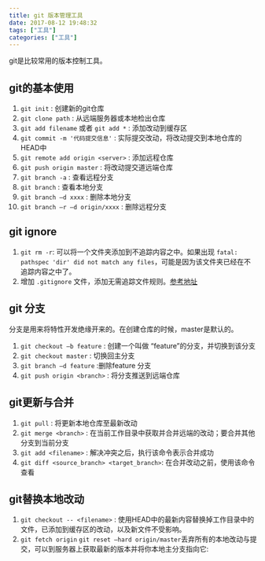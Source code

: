 ```yaml
---
title: git 版本管理工具
date: 2017-08-12 19:48:32
tags: ["工具"]
categories: ["工具"]
---
```

git是比较常用的版本控制工具。
## git的基本使用
1. `git init` : 创建新的git仓库
2. `git clone path` : 从远端服务器或本地检出仓库
3. `git add filename` 或者 `git add *` : 添加改动到缓存区
4. `git commit -m '代码提交信息'` :  实际提交改动，将改动提交到本地仓库的HEAD中
5. `git remote add origin <server>` : 添加远程仓库
6. `git push origin master` :  将改动提交道远端仓库
7. `git branch -a` : 查看远程分支
8. `git branch` : 查看本地分支
9. `git branch –d xxxx` : 删除本地分支
10. `git branch –r –d origin/xxxx` : 删除远程分支

## git ignore
1. `git rm -r`: 可以将一个文件夹添加到不追踪内容之中。如果出现 `fatal: pathspec 'dir' did not match any files`，可能是因为该文件夹已经在不追踪内容之中了。
2. 增加 `.gitignore` 文件，添加无需追踪文件规则。[参考地址](https://github.com/github/gitignore)

## git 分支
分支是用来将特性开发绝缘开来的。在创建仓库的时候，master是默认的。
1. `git checkout –b feature` : 创建一个叫做 “feature”的分支，并切换到该分支
2. `git checkout master` : 切换回主分支
3. `git branch –d feature` :删除feature 分支
4. `git push origin <branch>` : 将分支推送到远端仓库

## git更新与合并
1. `git pull` : 将更新本地仓库至最新改动
2. `git merge <branch>` : 在当前工作目录中获取并合并远端的改动；要合并其他分支到当前分支
3. `git add <filename>` : 解决冲突之后，执行该命令表示合并成功
4. `git diff <source_branch> <target_branch>`: 在合并改动之前，使用该命令查看

## git替换本地改动
1. `git checkout -- <filename>` : 使用HEAD中的最新内容替换掉工作目录中的文件，已添加到缓存区的改动，以及新文件不受影响。
2. `git fetch origin`    `git reset –hard origin/master`丢弃所有的本地改动与提交，可以到服务器上获取最新的版本并将你本地主分支指向它: 
